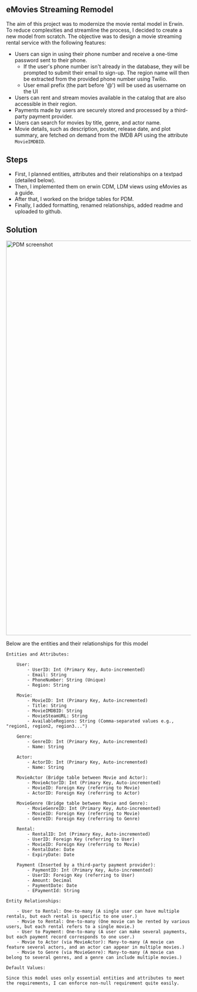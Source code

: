 ## eMovies Streaming Remodel

The aim of this project was to modernize the movie rental model in Erwin. To reduce complexities and streamline the process, I decided to create a new model from scratch. The objective was to design a movie streaming rental service with the following features:

- Users can sign in using their phone number and receive a one-time password sent to their phone.
    - If the user's phone number isn't already in the database, they will be prompted to submit their email to sign-up. The region name will then be extracted from the provided phone number using Twilio.
    - User email prefix (the part before '@') will be used as username on the UI
- Users can rent and stream movies available in the catalog that are also accessible in their region.
- Payments made by users are securely stored and processed by a third-party payment provider.
- Users can search for movies by title, genre, and actor name.
- Movie details, such as description, poster, release date, and plot summary, are fetched on demand from the IMDB API using the attribute `MovieIMDBID`.

## Steps

- First, I planned entities, attributes and their relationships on a textpad (detailed below).
- Then, I implemented them on erwin CDM, LDM views using eMovies as a guide.
- After that, I worked on the bridge tables for PDM.
- Finally, I added formatting, renamed relationships, added readme and uploaded to github.

## Solution
<img width="1075" alt="PDM screenshot" src="https://github.com/cosmicRover/erwin_projects/assets/41096232/32124edd-0362-43dd-89c3-4b625051f95d">


Below are the entities and their relationships for this model

```
Entities and Attributes:

    User:
        - UserID: Int (Primary Key, Auto-incremented)
        - Email: String
        - PhoneNumber: String (Unique)
        - Region: String

    Movie:
        - MovieID: Int (Primary Key, Auto-incremented)
        - Title: String
        - MovieIMDBID: String
        - MovieSteamURL: String
        - AvailableRegions: String (Comma-separated values e.g., "region1, region2, region3...")

    Genre:
        - GenreID: Int (Primary Key, Auto-incremented)
        - Name: String

    Actor:
        - ActorID: Int (Primary Key, Auto-incremented)
        - Name: String

    MovieActor (Bridge table between Movie and Actor):
        - MovieActorID: Int (Primary Key, Auto-incremented)
        - MovieID: Foreign Key (referring to Movie)
        - ActorID: Foreign Key (referring to Actor)

    MovieGenre (Bridge table between Movie and Genre):
        - MovieGenreID: Int (Primary Key, Auto-incremented)
        - MovieID: Foreign Key (referring to Movie)
        - GenreID: Foreign Key (referring to Genre)

    Rental:
        - RentalID: Int (Primary Key, Auto-incremented)
        - UserID: Foreign Key (referring to User)
        - MovieID: Foreign Key (referring to Movie)
        - RentalDate: Date
        - ExpiryDate: Date

    Payment (Inserted by a third-party payment provider):
        - PaymentID: Int (Primary Key, Auto-incremented)
        - UserID: Foreign Key (referring to User)
        - Amount: Decimal
        - PaymentDate: Date
        - EPaymentId: String

Entity Relationships:

    - User to Rental: One-to-many (A single user can have multiple rentals, but each rental is specific to one user.)
    - Movie to Rental: One-to-many (One movie can be rented by various users, but each rental refers to a single movie.)
    - User to Payment: One-to-many (A user can make several payments, but each payment record corresponds to one user.)
    - Movie to Actor (via MovieActor): Many-to-many (A movie can feature several actors, and an actor can appear in multiple movies.)
    - Movie to Genre (via MovieGenre): Many-to-many (A movie can belong to several genres, and a genre can include multiple movies.)

Default Values:

Since this model uses only essential entities and attributes to meet the requirements, I can enforce non-null requirement quite easily.
```

